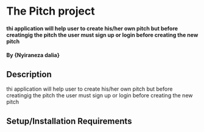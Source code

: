 # The Pitch project
####  thi application will help user to create his/her own pitch but before creatingig the pitch the user must sign up or login before creating the new pitch
#### By **{Nyiraneza dalia}**
## Description
  thi application will help user to create his/her own pitch but before creatingig the pitch the user must sign up or login before creating the new pitch
  ## Setup/Installation Requirements
 